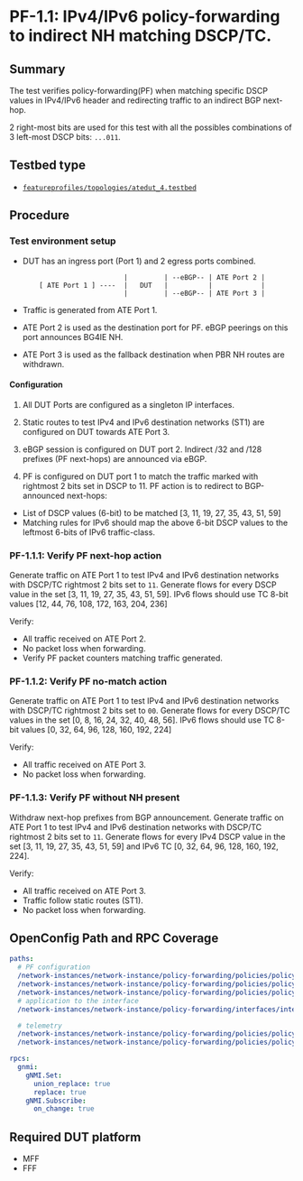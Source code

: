 # PF-1.1: IPv4/IPv6 policy-forwarding to indirect NH matching DSCP/TC.

## Summary

The test verifies policy-forwarding(PF) when matching specific DSCP values in IPv4/IPv6 header and redirecting traffic to an indirect BGP next-hop.

2 right-most bits are used for this test with all the possibles combinations of 3 left-most DSCP bits: `...011`.

## Testbed type

*  [`featureprofiles/topologies/atedut_4.testbed`](https://github.com/openconfig/featureprofiles/blob/main/topologies/atedut_4.testbed)

## Procedure

### Test environment setup

*   DUT has an ingress port (Port 1) and 2 egress ports combined.

    ```
                             |         | --eBGP-- | ATE Port 2 |
        [ ATE Port 1 ] ----  |   DUT   |          |            |
                             |         | --eBGP-- | ATE Port 3 |
    ```

*   Traffic is generated from ATE Port 1.
*   ATE Port 2 is used as the destination port for PF. eBGP peerings
        on this port announces BG4IE NH.
*   ATE Port 3 is used as the fallback destination when PBR NH routes
        are withdrawn.

#### Configuration

1.  All DUT Ports are configured as a singleton IP interfaces.

2.  Static routes to test IPv4 and IPv6 destination networks (ST1) are configured on DUT towards ATE Port 3.

3.  eBGP session is configured on DUT port 2. Indirect /32 and /128 prefixes (PF next-hops) are announced via eBGP.

4.  PF is configured on DUT port 1 to match the traffic marked with rightmost 2 bits set in DSCP to 11. PF action is to redirect to BGP-announced next-hops: 
  *  List of DSCP values (6-bit) to be matched  [3, 11, 19, 27, 35, 43, 51, 59]
  *  Matching rules for IPv6 should map the above 6-bit DSCP values to the leftmost 6-bits of IPv6 traffic-class.

### PF-1.1.1: Verify PF next-hop action
Generate traffic on ATE Port 1 to test IPv4 and IPv6 destination networks with DSCP/TC rightmost 2 bits set to `11`. Generate flows for every DSCP value in the set [3, 11, 19, 27, 35, 43, 51, 59].
IPv6 flows should use TC 8-bit values [12, 44, 76, 108, 172, 163, 204, 236]

Verify:

*  All traffic received on ATE Port 2.
*  No packet loss when forwarding.
*  Verify PF packet counters matching traffic generated.

### PF-1.1.2: Verify PF no-match action
Generate traffic on ATE Port 1 to test IPv4 and IPv6 destination networks with DSCP/TC rightmost 2 bits set to `00`. Generate flows for every DSCP/TC values in the set [0, 8, 16, 24, 32, 40, 48, 56]. IPv6 flows should use TC 8-bit values [0, 32, 64, 96, 128, 160, 192, 224]

Verify:

*  All traffic received on ATE Port 3.
*  No packet loss when forwarding.

### PF-1.1.3: Verify PF without NH present
Withdraw next-hop prefixes from BGP announcement. Generate traffic on ATE Port 1 to test IPv4 and IPv6 destination networks with DSCP/TC rightmost 2 bits set to `11`. Generate flows for every IPv4 DSCP value in the set [3, 11, 19, 27, 35, 43, 51, 59] and IPv6 TC [0, 32, 64, 96, 128, 160, 192, 224].

Verify:

*  All traffic received on ATE Port 3.
*  Traffic follow static routes (ST1).
*  No packet loss when forwarding.

## OpenConfig Path and RPC Coverage

```yaml
paths:
  # PF configuration 
  /network-instances/network-instance/policy-forwarding/policies/policy/rules/rule/ipv4/config/dscp-set:
  /network-instances/network-instance/policy-forwarding/policies/policy/rules/rule/ipv6/config/dscp-set:
  /network-instances/network-instance/policy-forwarding/policies/policy/rules/rule/action/config/next-hop:
  # application to the interface
  /network-instances/network-instance/policy-forwarding/interfaces/interface/config/apply-forwarding-policy:

  # telemetry
  /network-instances/network-instance/policy-forwarding/policies/policy/rules/rule/state/matched-pkts:
  /network-instances/network-instance/policy-forwarding/policies/policy/rules/rule/state/matched-octets:

rpcs:
  gnmi:
    gNMI.Set:
      union_replace: true
      replace: true
    gNMI.Subscribe:
      on_change: true
```

## Required DUT platform
  * MFF
  * FFF